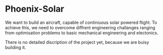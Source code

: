 # Phoenix-Solar
We want to build an aircraft, capable of continiuous solar powered flight. To achieve this, we need to overcome diffrent engineering challanges ranging from optimisation problems to basic mechanical engineering and electonics.

There is no detailed discription of the project yet, because we are buisy building it.
